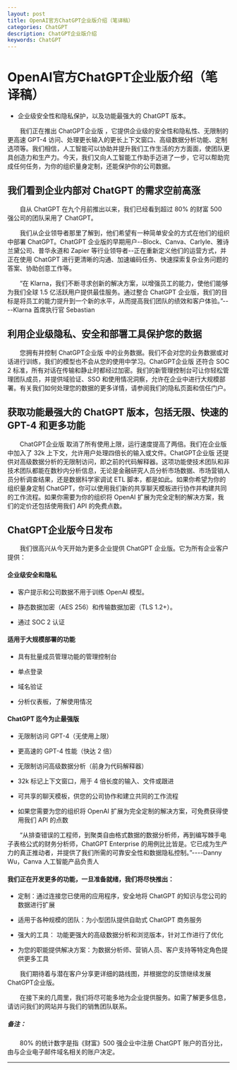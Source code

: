 ```yaml
---
layout: post
title: OpenAI官方ChatGPT企业版介绍（笔译稿）
categories: ChatGPT
description: ChatGPT企业版介绍
keywords: ChatGPT
---
```


#  OpenAI官方ChatGPT企业版介绍（笔译稿）

* 企业级安全性和隐私保护，以及功能最强大的 ChatGPT 版本。

&emsp;&emsp;我们正在推出 ChatGPT企业版 ，它提供企业级的安全性和隐私性、无限制的更高速 GPT-4 访问、处理更长输入的更长上下文窗口、高级数据分析功能、定制选项等。我们相信，人工智能可以协助并提升我们工作生活的方方面面，使团队更具创造力和生产力。今天，我们又向人工智能工作助手迈进了一步，它可以帮助完成任何任务，为你的组织量身定制，还能保护你的公司数据。

## 我们看到企业内部对 ChatGPT 的需求空前高涨

&emsp;&emsp;自从 ChatGPT 在九个月前推出以来，我们已经看到超过 80% 的财富 500 强公司的团队采用了 ChatGPT。

&emsp;&emsp;我们从企业领导者那里了解到，他们希望有一种简单安全的方式在他们的组织中部署 ChatGPT。ChatGPT 企业版的早期用户--Block、Canva、Carlyle、雅诗兰黛公司、普华永道和 Zapier 等行业领导者--正在重新定义他们的运营方式，并正在使用 ChatGPT 进行更清晰的沟通、加速编码任务、快速探索复杂业务问题的答案、协助创意工作等。

&emsp;&emsp;“在 Klarna，我们不断寻求创新的解决方案，以增强员工的能力，使他们能够为我们全球 1.5 亿活跃用户提供最佳服务。通过整合 ChatGPT 企业版，我们的目标是将员工的能力提升到一个新的水平，从而提高我们团队的绩效和客户体验。”----Klarna 首席执行官 Sebastian

## 利用企业级隐私、安全和部署工具保护您的数据

&emsp;&emsp;您拥有并控制 ChatGPT企业版 中的业务数据。我们不会对您的业务数据或对话进行训练，我们的模型也不会从您的使用中学习。ChatGPT企业版 还符合 SOC 2 标准，所有对话在传输和静止时都经过加密。我们的新管理控制台可让你轻松管理团队成员，并提供域验证、SSO 和使用情况洞察，允许在企业中进行大规模部署。有关我们如何处理您的数据的更多详情，请参阅我们的隐私页面和信任门户。

## 获取功能最强大的 ChatGPT 版本，包括无限、快速的 GPT-4 和更多功能

&emsp;&emsp;ChatGPT企业版 取消了所有使用上限，运行速度提高了两倍。我们在企业版中加入了 32k 上下文，允许用户处理四倍长的输入或文件。ChatGPT企业版 还提供对高级数据分析的无限制访问，即之前的代码解释器。这项功能使技术团队和非技术团队都能在数秒内分析信息，无论是金融研究人员分析市场数据、市场营销人员分析调查结果，还是数据科学家调试 ETL 脚本，都是如此。如果你希望为你的组织量身定制 ChatGPT，你可以使用我们新的共享聊天模板进行协作并构建共同的工作流程。如果你需要为你的组织将 OpenAI 扩展为完全定制的解决方案，我们的定价还包括使用我们 API 的免费点数。

## ChatGPT企业版今日发布

&emsp;&emsp;我们很高兴从今天开始为更多企业提供 ChatGPT 企业版。它为所有企业客户提供：

#### 企业级安全和隐私

* 客户提示和公司数据不用于训练 OpenAI 模型。

* 静态数据加密（AES 256）和传输数据加密（TLS 1.2+）。

* 通过 SOC 2 认证

#### 适用于大规模部署的功能

* 具有批量成员管理功能的管理控制台

* 单点登录

* 域名验证

* 分析仪表板，了解使用情况

#### ChatGPT 迄今为止最强版

* 无限制访问 GPT-4（无使用上限）

* 更高速的 GPT-4 性能（快达 2 倍）

* 无限制访问高级数据分析（前身为代码解释器）

* 32k 标记上下文窗口，用于 4 倍长度的输入、文件或跟进

* 可共享的聊天模板，供您的公司协作和建立共同的工作流程

* 如果您需要为您的组织将 OpenAI 扩展为完全定制的解决方案，可免费获得使用我们 API 的点数

&emsp;&emsp;“从排查错误的工程师，到聚类自由格式数据的数据分析师，再到编写棘手电子表格公式的财务分析师，ChatGPT Enterprise 的用例比比皆是。它已成为生产力的真正推动者，并提供了我们所需的可靠安全性和数据隐私控制。”----Danny Wu，Canva 人工智能产品负责人

#### 我们正在开发更多的功能，一旦准备就绪，我们将尽快推出：

* 定制：通过连接您已使用的应用程序，安全地将 ChatGPT 的知识与您公司的数据进行扩展

* 适用于各种规模的团队：为小型团队提供自助式 ChatGPT 商务服务

* 强大的工具： 功能更强大的高级数据分析和浏览版本，针对工作进行了优化

* 为您的职能提供解决方案：为数据分析师、营销人员、客户支持等特定角色提供更多工具

&emsp;&emsp;我们期待着与潜在客户分享更详细的路线图，并根据您的反馈继续发展 ChatGPT企业版。

&emsp;&emsp;在接下来的几周里，我们将尽可能多地为企业提供服务。如需了解更多信息，请访问我们的网站并与我们的销售团队联系。

##### 备注：

&emsp;&emsp;80% 的统计数字是指《财富》500 强企业中注册 ChatGPT 账户的百分比，由与企业电子邮件域名相关的账户决定。

------------
